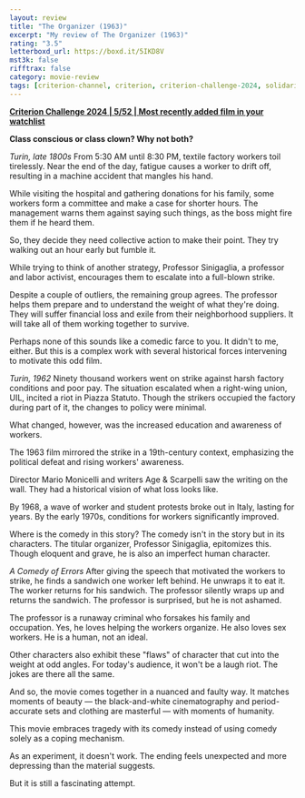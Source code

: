 ```yaml
---
layout: review
title: "The Organizer (1963)"
excerpt: "My review of The Organizer (1963)"
rating: "3.5"
letterboxd_url: https://boxd.it/5IKD8V
mst3k: false
rifftrax: false
category: movie-review
tags: [criterion-channel, criterion, criterion-challenge-2024, solidarity]
---
```


<b><a href="https://boxd.it/qWjuA/detail" target="_blank" rel="noopener">Criterion Challenge 2024 | 5/52 | Most recently added film in your watchlist</a></b>

<b>Class conscious or class clown? Why not both?</b>

<i>Turin, late 1800s</i>
From 5:30 AM until 8:30 PM, textile factory workers toil tirelessly. Near the end of the day, fatigue causes a worker to drift off, resulting in a machine accident that mangles his hand.

While visiting the hospital and gathering donations for his family, some workers form a committee and make a case for shorter hours. The management warns them against saying such things, as the boss might fire them if he heard them.

So, they decide they need collective action to make their point. They try walking out an hour early but fumble it.

While trying to think of another strategy, Professor Sinigaglia, a professor and labor activist, encourages them to escalate into a full-blown strike.

Despite a couple of outliers, the remaining group agrees. The professor helps them prepare and to understand the weight of what they're doing. They will suffer financial loss and exile from their neighborhood suppliers. It will take all of them working together to survive.

Perhaps none of this sounds like a comedic farce to you. It didn't to me, either. But this is a complex work with several historical forces intervening to motivate this odd film.

<i>Turin, 1962</i>
Ninety thousand workers went on strike against harsh factory conditions and poor pay. The situation escalated when a right-wing union, UIL, incited a riot in Piazza Statuto. Though the strikers occupied the factory during part of it, the changes to policy were minimal.

What changed, however, was the increased education and awareness of workers.

The 1963 film mirrored the strike in a 19th-century context, emphasizing the political defeat and rising workers' awareness.

Director Mario Monicelli and writers Age & Scarpelli saw the writing on the wall. They had a historical vision of what loss looks like.

By 1968, a wave of worker and student protests broke out in Italy, lasting for years. By the early 1970s, conditions for workers significantly improved.

Where is the comedy in this story? The comedy isn't in the story but in its characters. The titular organizer, Professor Sinigaglia, epitomizes this. Though eloquent and grave, he is also an imperfect human character.

<i>A Comedy of Errors</i>
After giving the speech that motivated the workers to strike, he finds a sandwich one worker left behind. He unwraps it to eat it. The worker returns for his sandwich. The professor silently wraps up and returns the sandwich. The professor is surprised, but he is not ashamed.

The professor is a runaway criminal who forsakes his family and occupation. Yes, he loves helping the workers organize. He also loves sex workers. He is a human, not an ideal.

Other characters also exhibit these "flaws" of character that cut into the weight at odd angles. For today's audience, it won't be a laugh riot. The jokes are there all the same.

And so, the movie comes together in a nuanced and faulty way. It matches moments of beauty — the black-and-white cinematography and period-accurate sets and clothing are masterful — with moments of humanity.

This movie embraces tragedy with its comedy instead of using comedy solely as a coping mechanism.

As an experiment, it doesn't work. The ending feels unexpected and more depressing than the material suggests.

But it is still a fascinating attempt.
